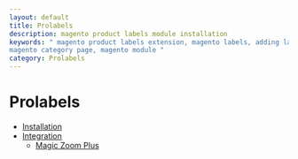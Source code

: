 ```yaml
---
layout: default
title: Prolabels
description: magento product labels module installation
keywords: " magento product labels extension, magento labels, adding labels to
magento category page, magento module "
category: Prolabels
---
```


# Prolabels

 -  [Installation](installation/)
 -  [Integration](integration/)
     +  [Magic Zoom Plus](integration/#magic-zoom-plus)